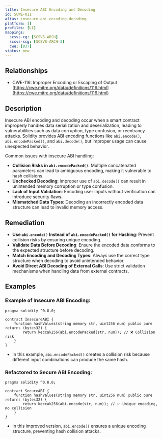 ```yaml
---
title: Insecure ABI Encoding and Decoding
id: SCWE-011
alias: insecure-abi-encoding-decoding
platform: []
profiles: [L1]
mappings:
  scsvs-cg: [SCSVS-ARCH]
  scsvs-scg: [SCSVS-ARCH-3]
  cwe: [937]
status: new
---
```


## Relationships
- CWE-116: Improper Encoding or Escaping of Output 
  [https://cwe.mitre.org/data/definitions/116.html](https://cwe.mitre.org/data/definitions/116.html)

## Description
Insecure ABI encoding and decoding occur when a smart contract improperly handles data serialization and deserialization, leading to vulnerabilities such as data corruption, type confusion, or reentrancy attacks. Solidity provides ABI encoding functions like `abi.encode()`, `abi.encodePacked()`, and `abi.decode()`, but improper usage can cause unexpected behavior.

Common issues with insecure ABI handling:
- **Collision Risks in `abi.encodePacked()`**: Multiple concatenated parameters can lead to ambiguous encoding, making it vulnerable to hash collisions.
- **Unchecked Decoding**: Improper use of `abi.decode()` can result in unintended memory corruption or type confusion.
- **Lack of Input Validation**: Encoding user inputs without verification can introduce security flaws.
- **Mismatched Data Types**: Decoding an incorrectly encoded data structure can lead to invalid memory access.

## Remediation
- **Use `abi.encode()` Instead of `abi.encodePacked()` for Hashing**: Prevent collision risks by ensuring unique encoding.
- **Validate Data Before Decoding**: Ensure the encoded data conforms to the expected structure before decoding.
- **Match Encoding and Decoding Types**: Always use the correct type structure when decoding to avoid unintended behavior.
- **Avoid Direct ABI Decoding of External Calls**: Use strict validation mechanisms when handling data from external contracts.

## Examples

### Example of Insecure ABI Encoding:

```solidity
pragma solidity ^0.8.0;

contract InsecureABI {
    function hashValues(string memory str, uint256 num) public pure returns (bytes32) {
        return keccak256(abi.encodePacked(str, num)); // ❌ Collision risk
    }
}
```

- In this example, `abi.encodePacked()` creates a collision risk because different input combinations can produce the same hash.

### Refactored to Secure ABI Encoding:

```solidity
pragma solidity ^0.8.0;

contract SecureABI {
    function hashValues(string memory str, uint256 num) public pure returns (bytes32) {
        return keccak256(abi.encode(str, num)); // ✅ Unique encoding, no collision
    }
}
```

- In this improved version, `abi.encode()` ensures a unique encoding structure, preventing hash collision attacks.
